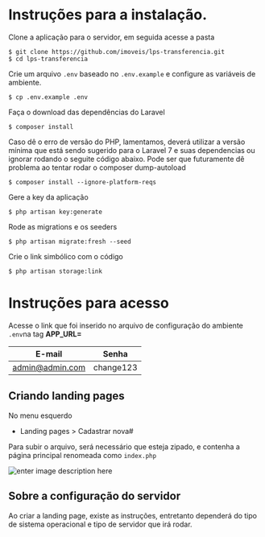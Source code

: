 # Instruções para a instalação.

Clone a aplicação para o servidor, em seguida acesse a pasta

    $ git clone https://github.com/imoveis/lps-transferencia.git
    $ cd lps-transferencia

Crie um arquivo `.env` baseado no `.env.example` e configure as variáveis de ambiente. 

    $ cp .env.example .env

Faça o download das dependências do Laravel

    $ composer install

Caso dê o erro de versão do PHP, lamentamos, deverá utilizar a versão mínima que está sendo sugerido para o Laravel 7 e suas dependencias ou ignorar rodando o seguite código abaixo. 
Pode ser que futuramente dê problema ao tentar rodar o composer dump-autoload

    $ composer install --ignore-platform-reqs

Gere a key da aplicação

    $ php artisan key:generate

Rode as migrations e os seeders

    $ php artisan migrate:fresh --seed

Crie o link simbólico com o código 

    $ php artisan storage:link

# Instruções para acesso

Acesse o link que foi inserido no arquivo de configuração do ambiente `.env`na tag **APP_URL=**

|E-mail|Senha  |
|--|--|
| admin@admin.com |change123|


## Criando landing pages 

No menu esquerdo
 - Landing pages > Cadastrar nova#

Para subir o arquivo, será necessário que esteja zipado, e contenha a página principal renomeada como `index.php`

![enter image description here](https://i.ibb.co/3s35Ltz/zip.png)

## Sobre a configuração do servidor

Ao criar a landing page, existe as instruções, entretanto dependerá do tipo de sistema operacional e tipo de servidor que irá rodar.

